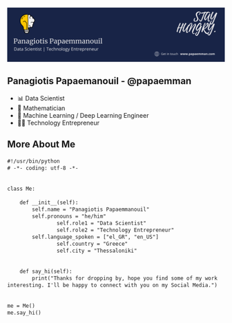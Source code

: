 
![Banner Image](https://github.com/papaemman/papaemman/blob/main/assets/header_image.png)


## Panagiotis Papaemanouil - @papaemman
- 📊 Data Scientist
- 📐 Mathematician
- 🧠 Machine Learning / Deep Learning Engineer
- 👨‍💻 Technology Entrepreneur





## More About Me

```
#!/usr/bin/python
# -*- coding: utf-8 -*-


class Me:

    def __init__(self):
        self.name = "Panagiotis Papaemmanouil"
        self.pronouns = "he/him"
				self.role1 = "Data Scientist"
				self.role2 = "Technology Entrepreneur"
        self.language_spoken = ["el_GR", "en_US"]
				self.country = "Greece"
				self.city = "Thessaloniki"
				

    def say_hi(self):
        print("Thanks for dropping by, hope you find some of my work interesting. I'll be happy to connect with you on my Social Media.")


me = Me()
me.say_hi()
```



